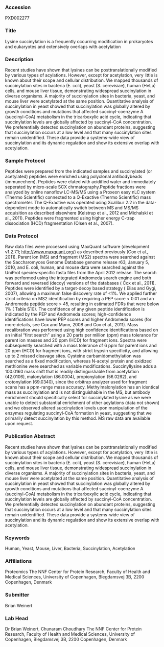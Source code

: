 ### Accession
PXD002277

### Title
Lysine succinylation is a frequently occurring modification in prokaryotes and eukaryotes and extensively overlaps with acetylation

### Description
Recent studies have shown that lysines can be posttranslationally modified by various types of acylations. However, except for acetylation, very little is known about their scope and cellular distribution. We mapped thousands of succinylation sites in bacteria (E. coli), yeast (S. cerevisiae), human (HeLa) cells, and mouse liver tissue, demonstrating widespread succinylation in diverse organisms. A majority of succinylation sites in bacteria, yeast, and mouse liver were acetylated at the same position. Quantitative analysis of succinylation in yeast showed that succinylation was globally altered by growth conditions and mutations that affected succinyl-coenzyme A (succinyl-CoA) metabolism in the tricarboxylic acid cycle, indicating that succinylation levels are globally affected by succinyl-CoA concentration. We preferentially detected succinylation on abundant proteins, suggesting that succinylation occurs at a low level and that many succinylation sites remain unidentified. These data provide a systems-wide view of succinylation and its dynamic regulation and show its extensive overlap with acetylation.

### Sample Protocol
Peptides were prepared from the indicated samples and succinylated (or acetylated) peptides were enriched using polyclonal antibodybeads (immunechem). Peptides were eluted with acidified water and immediately seperated by micro-scale SCX chrmatography.Peptide fractions were analyzed by online nanoflow LC-MS/MS using a Proxeon easy nLC system (Thermo Scientific) connected to a Q-Exactive (Thermo Scientific) mass spectrometer. The Q-Exactive was operated using Xcalibur 2.2 in the data-dependent mode to automatically switch between MS and MS/MS acquisition as described elsewhere (Kelstrup et al., 2012 and Michalski et al., 2011). Peptides were fragmented using higher energy C-trap dissociation (HCD) fragmentation (Olsen et al., 2007).

### Data Protocol
Raw data files were processed using MaxQuant software (development v1.2.7.1; http://www.maxquant.org/) as described previously (Cox et al., 2011). Parent ion (MS) and fragment (MS2) spectra were searched against the Saccharomyces Genome Database genome release r63, January 5, 2010, and E. coli, human, and mouse data were searched against the UniProt species-specific fasta files from the April 2012 release. The search was performed using the integrated Andromeda search engine and both forward and reversed (decoy) versions of the databases ( Cox et al., 2011). Peptides were identified by a target-decoy based strategy ( Elias and Gygi, 2007), allowing a maximum false discovery rate of <1%. We applied further strict criteria on MS2 identification by requiring a PEP score < 0.01 and an Andromeda peptide score > 45, resulting in estimated FDRs that were below 1% ( Table S10). The confidence of any given peptide identification is indicated by the PEP and Andromeda scores; high-confidence identifications have lower PEP scores and higher Andromeda scores (for more details, see Cox and Mann, 2008 and Cox et al., 2011). Mass recalibration was performed using high confidence identifications based on an initial “first search” using a 20 parts per million (ppm) mass tolerance for parent ion masses and 20 ppm (HCD) for fragment ions. Spectra were subsequently searched with a mass tolerance of 6 ppm for parent ions and 20 ppm (HCD) for fragment ions, with strict trypsin specificity, and allowing up to 2 missed cleavage sites. Cysteine carbamidomethylation was searched as a fixed modification, whereas N-acetyl protein and oxidized methionine were searched as variable modifications. Succinyllysine adds a 100.0160 mass shift that is readily distinguishable from acetylation (42.0106), malonylation (86.0004), propionylation (56.0262), and crotonylation (69.0340), since the orbitrap analyzer used for fragment scans has a ppm-range mass accuracy. Methylmalonylation has an identical mass as succinylation and is not distinguishable in the MS, but antibody enrichment should specifically select for succinylated lysine as we were unable to detect substantial enrichment of other acylations (data not shown) and we observed altered succinylation levels upon manipulation of the enzymes regulating succinyl-CoA formation in yeast, suggesting that we primarily detect succinylation by this method. MS raw data are available upon request.

### Publication Abstract
Recent studies have shown that lysines can be posttranslationally modified by various types of acylations. However, except for acetylation, very little is known about their scope and cellular distribution. We mapped thousands of succinylation sites in bacteria (E.&#xa0;coli), yeast (S.&#xa0;cerevisiae), human (HeLa) cells, and mouse liver tissue, demonstrating widespread succinylation in diverse organisms. A majority of succinylation sites in bacteria, yeast, and mouse liver were acetylated at the same position. Quantitative analysis of succinylation in yeast showed that succinylation was globally altered by growth conditions and mutations that affected succinyl-coenzyme A (succinyl-CoA) metabolism in the tricarboxylic acid cycle, indicating that succinylation levels are globally affected by succinyl-CoA&#xa0;concentration. We preferentially detected succinylation on abundant proteins, suggesting that succinylation occurs at a low level and that many succinylation sites remain unidentified. These data provide a systems-wide view of succinylation and its dynamic regulation and show its extensive overlap with acetylation.

### Keywords
Human, Yeast, Mouse, Liver, Bacteria, Succinylation, Acetylation

### Affiliations
Proteomics
The NNF Center for Protein Research, Faculty of Health and Medical Sciences, University of Copenhagen, Blegdamsvej 3B, 2200 Copenhagen, Denmark

### Submitter
Brian Weinert

### Lab Head
Dr Brian Weinert, Chunaram Choudhary
The NNF Center for Protein Research, Faculty of Health and Medical Sciences, University of Copenhagen, Blegdamsvej 3B, 2200 Copenhagen, Denmark


